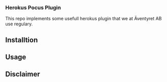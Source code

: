 
### Herokus Pocus Plugin

This repo implements some usefull herokus plugin that we at Äventyret AB use regulary.

## Installtion

## Usage

## Disclaimer

